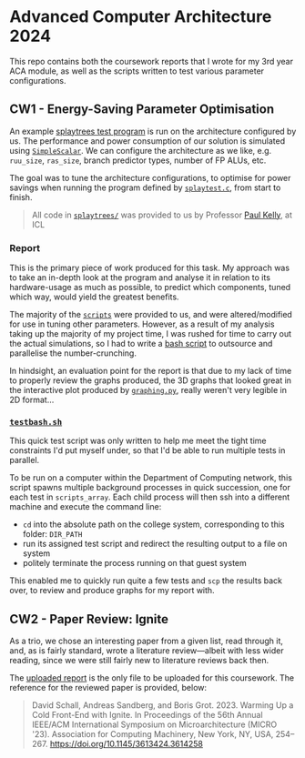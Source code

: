# Advanced Computer Architecture 2024

This repo contains both the coursework reports that I wrote for my 3rd year ACA module, as well as the scripts written to test various parameter configurations.

## CW1 - Energy-Saving Parameter Optimisation

An example [splaytrees test program](./splaytrees/) is run on the architecture configured by us. The performance and power consumption of our solution is simulated using [`SimpleScalar`](https://doi.org/10.1145/268806.268810). We can configure the architecture as we like, e.g. `ruu_size`, `ras_size`, branch predictor types, number of FP ALUs, etc.

The goal was to tune the architecture configurations, to optimise for power savings when running the program defined by [`splaytest.c`](splaytrees/splaytest.c), from start to finish.

> All code in [`splaytrees/`](./splaytrees/) was provided to us by Professor [Paul Kelly](https://profiles.imperial.ac.uk/p.kelly), at ICL

### Report

This is the primary piece of work produced for this task. My approach was to take an in-depth look at the program and analyse it in relation to its hardware-usage as much as possible, to predict which components, tuned which way, would yield the greatest benefits.

The majority of the [`scripts`](./scripts/) were provided to us, and were altered/modified for use in tuning other parameters. However, as a result of my analysis taking up the majority of my project time, I was rushed for time to carry out the actual simulations, so I had to write a [bash script](#testbashsh) to outsource and parallelise the number-crunching.

In hindsight, an evaluation point for the report is that due to my lack of time to properly review the graphs produced, the 3D graphs that looked great in the interactive plot produced by [`graphing.py`](src/graphing.py), really weren't very legible in 2D format...

### [`testbash.sh`](src/testbash.sh)

This quick test script was only written to help me meet the tight time constraints I'd put myself under, so that I'd be able to run multiple tests in parallel.

To be run on a computer within the Department of Computing network, this script spawns multiple background processes in quick succession, one for each test in `scripts_array`. Each child process will then ssh into a different machine and execute the command line:
- `cd` into the absolute path on the college system, corresponding to this folder: `DIR_PATH`
- run its assigned test script and redirect the resulting output to a file on system
- politely terminate the process running on that guest system

This enabled me to quickly run quite a few tests and `scp` the results back over, to review and produce graphs for my report with.

## CW2 - Paper Review: Ignite

As a trio, we chose an interesting paper from a given list, read through it, and, as is fairly standard, wrote a literature review—albeit with less wider reading, since we were still fairly new to literature reviews back then.

The [uploaded report](./cw2-ignite_review.pdf) is the only file to be uploaded for this coursework. The reference for the reviewed paper is provided, below:

> David Schall, Andreas Sandberg, and Boris Grot. 2023. Warming Up a Cold Front-End with Ignite. In Proceedings of the 56th Annual IEEE/ACM International Symposium on Microarchitecture (MICRO '23). Association for Computing Machinery, New York, NY, USA, 254–267. https://doi.org/10.1145/3613424.3614258
